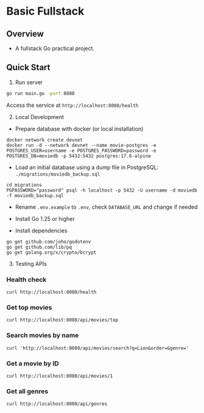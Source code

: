 # Basic Fullstack

## Overview

- A fullstack Go practical project.

## Quick Start

1. Run server

```bash
go run main.go -port 8080
```

Access the service at `http://localhost:8080/health`

2. Local Development

- Prepare database with docker (or local installation)

```shell
docker network create devnet
docker run -d --network devnet --name movie-postgres -e POSTGRES_USER=username -e POSTGRES_PASSWORD=password -e POSTGRES_DB=moviedb -p 5432:5432 postgres:17.6-alpine
```

- Load an initial database using a dump file in PostgreSQL: `./migrations/moviedb_backup.sql`

```shell
cd migrations
PGPASSWORD="password" psql -h localhost -p 5432 -U username -d moviedb -f moviedb_backup.sql
```

- Rename `.env.example` to `.env`, check `DATABASE_URL` and change if needed

- Install Go 1.25 or higher
- Install dependencies

```shell
go get github.com/joho/godotenv
go get github.com/lib/pq
go get golang.org/x/crypto/bcrypt
```

3. Testing APIs

### Health check

```shell
curl http://localhost:8080/health
```

### Get top movies

```shell
curl http://localhost:8080/api/movies/top
```

### Search movies by name

```shell
curl 'http://localhost:8080/api/movies/search?q=Lion&order=&genre='
```

### Get a movie by ID

```shell
curl http://localhost:8080/api/movies/1
```

### Get all genres

```shell
curl http://localhost:8080/api/genres
```
